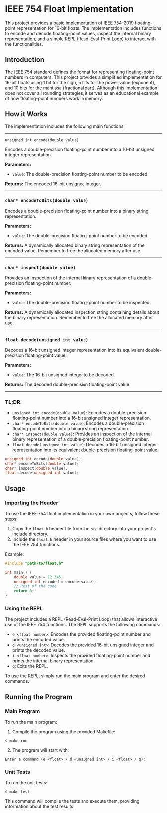 # IEEE 754 Float Implementation

This project provides a basic implementation of IEEE 754-2019 floating-point representation for 16-bit floats. The implementation includes functions to encode and decode floating-point values, inspect the internal binary representation, and a simple REPL (Read-Eval-Print Loop) to interact with the functionalities.

## Introduction

The IEEE 754 standard defines the format for representing floating-point numbers in computers. This project provides a simplified implementation for 16-bit floats using 1 bit for the sign, 5 bits for the power value (exponent), and 10 bits for the mantissa (fractional part). Although this implementation does not cover all rounding strategies, it serves as an educational example of how floating-point numbers work in memory.

## How it Works

The implementation includes the following main functions:

---

`unsigned int encode(double value)`

Encodes a double-precision floating-point number into a 16-bit unsigned integer representation.

**Parameters:**
- `value`: The double-precision floating-point number to be encoded.

**Returns:**
The encoded 16-bit unsigned integer.

---

### `char* encodeToBits(double value)`

Encodes a double-precision floating-point number into a binary string representation.

**Parameters:**
- `value`: The double-precision floating-point number to be encoded.

**Returns:**
A dynamically allocated binary string representation of the encoded value. Remember to free the allocated memory after use.

---

### `char* inspect(double value)`

Provides an inspection of the internal binary representation of a double-precision floating-point number.

**Parameters:**
- `value`: The double-precision floating-point number to be inspected.

**Returns:**
A dynamically allocated inspection string containing details about the binary representation. Remember to free the allocated memory after use.

---

### `float decode(unsigned int value)`

Decodes a 16-bit unsigned integer representation into its equivalent double-precision floating-point value.

**Parameters:**
- `value`: The 16-bit unsigned integer to be decoded.

**Returns:**
The decoded double-precision floating-point value.

---

### TL;DR.
- `unsigned int encode(double value)`: Encodes a double-precision floating-point number into a 16-bit unsigned integer representation.
- `char* encodeToBits(double value)`: Encodes a double-precision floating-point number into a binary string representation.
- `char* inspect(double value)`: Provides an inspection of the internal binary representation of a double-precision floating-point number.
- `float decode(unsigned int value)`: Decodes a 16-bit unsigned integer representation into its equivalent double-precision floating-point value.

```c
unsigned int encode(double value);
char* encodeToBits(double value);
char* inspect(double value);
float decode(unsigned int value);
```

## Usage

### Importing the Header

To use the IEEE 754 float implementation in your own projects, follow these steps:

1. Copy the `float.h` header file from the `src` directory into your project's include directory.
2. Include the `float.h` header in your source files where you want to use the IEEE 754 functions.

Example:
```c
#include "path/to/float.h"

int main() {
    double value = 12.345;
    unsigned int encoded = encode(value);
    // Rest of the code
    return 0;
}
```

### Using the REPL

The project includes a REPL (Read-Eval-Print Loop) that allows interactive use of the IEEE 754 functions. The REPL supports the following commands:

- `e <float number>`: Encodes the provided floating-point number and prints the encoded value.
- `d <unsigned int>`: Decodes the provided 16-bit unsigned integer and prints the decoded value.
- `i <float number>`: Inspects the provided floating-point number and prints the internal binary representation.
- `q`: Exits the REPL.

To use the REPL, simply run the main program and enter the desired commands.

## Running the Program

### Main Program

To run the main program:

1. Compile the program using the provided Makefile:
```
$ make run
```
2. The program will start with:
```
Enter a command (e <float> / d <unsigned int> / i <float> / q):
```

### Unit Tests

To run the unit tests:

```
$ make test
```

This command will compile the tests and execute them, providing information about the test results.
